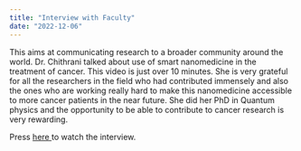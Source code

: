 ```yaml
---
title: "Interview with Faculty"
date: "2022-12-06"
---
```


This aims at communicating research to a broader community around the world. Dr. Chithrani talked about use of smart nanomedicine in the treatment of cancer. This video is just over 10 minutes. She is very grateful for all the researchers in the field who had contributed immensely and also the ones who are working really hard to make this nanomedicine accessible to more cancer patients in the near future. She did her PhD in Quantum physics and the opportunity to be able to contribute to cancer research is very rewarding.

Press <a href="https://faculti.net/smart-nanomaterials-for-cancer-diagnosis-and-treatment/" target="_blank"> here </a> to watch the interview.
